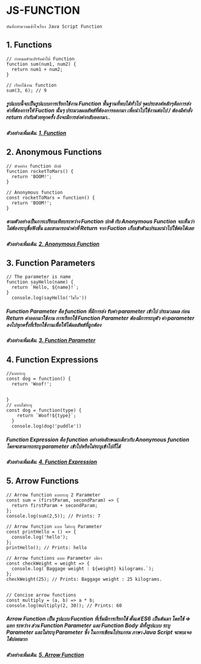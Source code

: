 # JS-FUNCTION 
    บันทึกทำความเข้าใจเรื่อง Java Script Function 

## 1. Functions

```
// กำหนดตัวแปรรับค่าให้ Function
function sum(num1, num2) {
  return num1 + num2;
}

// เรียกใช้งาน function
sum(3, 6); // 9

```
##### รูปแบบนี้จะเป็นรูปแบบการเรียกใช้งาน Function พื้นฐานที่พบได้ทั่วไป จุดประสงค์หลักๆคือการส่งค่าที่ต้องการให้ Fuction นั้นๆ ประมวลผลลัพธ์ที่ต้องการออกมา เพื่อนำไปใช้งานต่อไป / ต้องมีคำสั่ง return กำกับด้วยทุกครั้ง ถึงจะมีการส่งค่ากลับออกมา..
##### ตัวอย่างเพิ่มเติม. <a href = "https://github.com/issarapong/JS-FUCNTION/tree/main/1.Functions">1. Function</a>

## 2. Anonymous Functions

```
// ตัวอย่าง function ปกติ
function rocketToMars() {
  return 'BOOM!';
}

// Anonymous function
const rocketToMars = function() {
  return 'BOOM!';
}
```
##### ตามตัวอย่างเป็นการเปรียบเทียบระหว่าง Function ปกติ กับ Anonymous Function  จะเห็นว่า ไม่ต้องระบุชื่อฟังชั่น และสามารถนำค่าที่ Return จาก Fuction เก็บเข้าตัวแปรและนำไปใช้ต่อได้เลย

##### ตัวอย่างเพิ่มเติม. <a href = "https://github.com/issarapong/JS-FUCNTION/tree/main/2.Anonymous%20Functions">2. Anonymous Function</a>

## 3. Function Parameters

```
// The parameter is name
function sayHello(name) {
  return `Hello, ${name}!`;
}
  console.log(sayHello('ไชโย'))
```
##### Function Parameter คือ function ที่มีการส่ง รับค่า parameter เข้าไป ประมวลผล ก่อน Return ค่าออกมาใช้งาน การเรียกใช้ Function Parameter ต้องมีการระบุตัว ค่า parameter ลงไปทุกครั้งที่เรียกใช้งานเพื่ิอให้ได้ผลลัพธ์ที่ถูกต้อง 

##### ตัวอย่างเพิ่มเติม. <a href = "https://github.com/issarapong/JS-FUCNTION/tree/main/3.Function%20Parameters">3. Function Parameter</a>

## 4. Function Expressions

```
//แบบระบุ
const dog = function() {
  return 'Woof!';

  
}
// แบบไม่ระบุ
const dog = function(type) {
    return `Woof!${type}`;
  }
  console.log(dog('puddle'))
```
##### Function Expression คือ function อย่างย่อลักษณะเดียวกับ  Anonymous function โดยจะสามารถระบุ parameter เข้าไปหรือไม่ระบุเข้าไปก็ได้

##### ตัวอย่างเพิ่มเติม. <a href = "https://github.com/issarapong/JS-FUCNTION/tree/main/4.Function%20Expressions">4. Function Expression</a>


## 5. Arrow Functions

```
// Arrow function แบบระบุ 2 Parameter
const sum = (firstParam, secondParam) => { 
  return firstParam + secondParam; 
}; 
console.log(sum(2,5)); // Prints: 7 

// Arrow function แบบ ไม่ระบุ Parameter
const printHello = () => { 
  console.log('hello'); 
}; 
printHello(); // Prints: hello

// Arrow functions แบบ Parameter เดียว
const checkWeight = weight => { 
  console.log(`Baggage weight : ${weight} kilograms.`); 
}; 
checkWeight(25); // Prints: Baggage weight : 25 kilograms.


// Concise arrow functions
const multiply = (a, b) => a * b; 
console.log(multiply(2, 30)); // Prints: 60 

```
##### Arrow Function  เป็น รูปแบบ Fucntion ที่เริ่มมีการเรียกใช้ ตั้งแต่ ES6  เป็นต้นมา โดยใช้ => แยก ระหว่าง ส่วน Function Parameter และ Function Body  มีทั้งรูปแบบ ระบุ Parameter และไม่ระบุ Parameter ซึ๋ง ในการเขียนโปรแกรม ภาษา Java Script จะพบเจอได้บ่อยมาก

##### ตัวอย่างเพิ่มเติม. <a href = "https://github.com/issarapong/JS-FUCNTION/tree/main/5.Arrow%20Functions">5. Arrow Function </a>